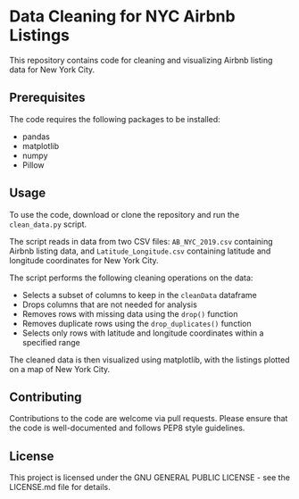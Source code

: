 # Data Cleaning for NYC Airbnb Listings

This repository contains code for cleaning and visualizing Airbnb listing data for New York City.

## Prerequisites

The code requires the following packages to be installed:

- pandas
- matplotlib
- numpy
- Pillow

## Usage

To use the code, download or clone the repository and run the `clean_data.py` script.

The script reads in data from two CSV files: `AB_NYC_2019.csv` containing Airbnb listing data, and `Latitude_Longitude.csv` containing latitude and longitude coordinates for New York City.

The script performs the following cleaning operations on the data:

- Selects a subset of columns to keep in the `cleanData` dataframe
- Drops columns that are not needed for analysis
- Removes rows with missing data using the `drop()` function
- Removes duplicate rows using the `drop_duplicates()` function
- Selects only rows with latitude and longitude coordinates within a specified range

The cleaned data is then visualized using matplotlib, with the listings plotted on a map of New York City.

## Contributing

Contributions to the code are welcome via pull requests. Please ensure that the code is well-documented and follows PEP8 style guidelines.

## License

This project is licensed under the GNU GENERAL PUBLIC LICENSE - see the LICENSE.md file for details.
